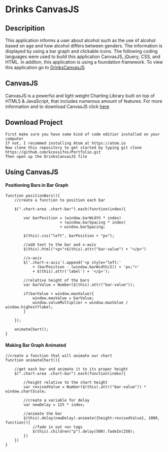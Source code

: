 # Drinks CanvasJS

## Descripition 
This application informs a user about alcohol such as the use of alcohol based on age and how alcohol differs between genders. The information is displayed by using a bar graph and clickable icons. The following coding languages were used to build this application CanvasJS, jQuery, CSS, and HTML. In additon, this application is using a foundation framework. To view this application go to [DrinksCanvasJS](https://kcossifos.github.io/Portfolio/DrinksCanvasJS/index.html)

## CanvasJS
CanvasJS is a powerful and light weight Charting Library built on top of HTML5 & JavaScript, that includes numerous amount of features. For more information and to download CanvasJS click [here](http://canvasjs.com)

## Download Project
```
First make sure you have some kind of code editior installed on your computer
If not, I recommed installing Atom at https://atom.io
Now clone this repository to get started by typing git clone https://github.com/kcossifos/Portfolio.git
Then open up the DrinksCanvasJS file
```

## Using CanvasJS

#### Positioning Bars in Bar Graph

```
function positionBars(){
	//create a function to position each bar

	$(".chart-area .chart-bar").each(function(index){

		var barPosition = (window.barWidth * index) 
						+ (window.barSpacing * index) 
						+ window.barSpacing;

		$(this).css("left", barPosition + "px");

		//add text to the bar and x-axis
		$(this).html("<p>"+$(this).attr("bar-value") + "</p>")	

		//x-axis
		$('.chart-x-axis').append('<p style="left:' 
			+ (barPosition - (window.barWidth/2)) + 'px;">' 
			+ $(this).attr('label') + '</p>');	

		//relative height of the bars
		var barValue = Number($(this).attr("bar-value"));

		if(barValue > window.maxValue){
			window.maxValue = barValue;
			window.valueMultiplier = window.maxValue / window.highestYlabel;
		}		

	});

	animateChart();	
}

```

#### Making Bar Graph Animated

```
//create a function that will animate our chart
function animateChart(){

	//get each bar and animate it to its proper height
	$(".chart-area .chart-bar").each(function(index){

		//height relative to the chart height
		var revisedValue = Number($(this).attr("bar-value")) * window.chartScale;

		//create a variable for delay
		var newDelay = 125 * index;

		//animate the bar
		$(this).delay(newDelay).animate({height:revisedValue}, 1000, function(){
			//fade in out <o> tags
			$(this).children("p").delay(500).fadeIn(250);
		})
	})
}
```

